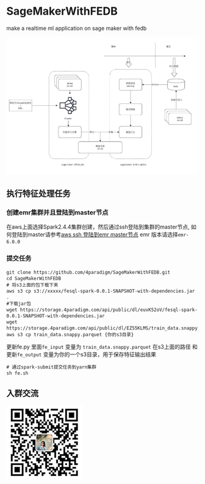# SageMakerWithFEDB

make a realtime ml application on sage maker with fedb

![arch](/images/arch.png)



## 执行特征处理任务

### 创建emr集群并且登陆到master节点

在aws上面选择Spark2.4.4集群创建，然后通过ssh登陆到集群的master节点, 如何登陆到master请参考[aws ssh 登陆到emr master节点](https://docs.amazonaws.cn/emr/latest/ManagementGuide/emr-connect-master-node-ssh.html)
emr 版本请选择`emr-6.0.0`

### 提交任务

```
git clone https://github.com/4paradigm/SageMakerWithFEDB.git
cd SageMakerWithFEDB
# 将s3上面的包下载下来
aws s3 cp s3://xxxxx/fesql-spark-0.0.1-SNAPSHOT-with-dependencies.jar .
#下载jar包
wget https://storage.4paradigm.com/api/public/dl/euvK52oV/fesql-spark-0.0.1-SNAPSHOT-with-dependencies.jar
wget https://storage.4paradigm.com/api/public/dl/EZ55KLMS/train_data.snappy.parquet
aws s3 cp train_data.snappy.parquet {你的s3目录}
```

更新fe.py 里面`fe_input` 变量为 `train_data.snappy.parquet` 在s3上面的路径 和 更新`fe_output` 变量为你的一个s3目录，用于保存特征输出结果
```
# 通过spark-submit提交任务到yarn集群
sh fe.sh
```

## 入群交流

![交流群](/images/code.png)



